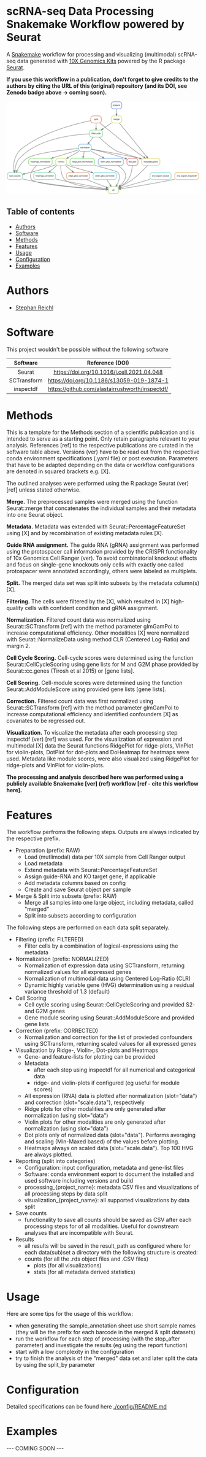 # scRNA-seq Data Processing Snakemake Workflow powered by Seurat

A [Snakemake](https://snakemake.readthedocs.io/en/stable/) workflow for processing and visualizing (multimodal) scRNA-seq data generated with [10X Genomics Kits](https://www.10xgenomics.com/) powered by the R package [Seurat](https://satijalab.org/seurat/index.html).

**If you use this workflow in a publication, don't forget to give credits to the authors by citing the URL of this (original) repository (and its DOI, see Zenodo badge above -> coming soon).**

![Workflow Rulegraph](./workflow/dags/rulegraph.svg)

Table of contents
----------------
  * [Authors](#authors)
  * [Software](#software)
  * [Methods](#methods)
  * [Features](#features)
  * [Usage](#usage)
  * [Configuration](#configuration)
  * [Examples](#examples)

# Authors
- [Stephan Reichl](https://github.com/sreichl)


# Software
This project wouldn't be possible without the following software

| Software       | Reference (DOI)                                   |
| :------------: | :-----------------------------------------------: |
| Seurat         | https://doi.org/10.1016/j.cell.2021.04.048        |
| SCTransform    | https://doi.org/10.1186/s13059-019-1874-1         |
| inspectdf      | https://github.com/alastairrushworth/inspectdf/   |

# Methods
This is a template for the Methods section of a scientific publication and is intended to serve as a starting point. Only retain paragraphs relevant to your analysis. References [ref] to the respective publications are curated in the software table above. Versions (ver) have to be read out from the respective conda environment specifications (.yaml file) or post execution. Parameters that have to be adapted depending on the data or workflow configurations are denoted in squared brackets e.g. [X].

The outlined analyses were performed using the R package Seurat (ver) [ref] unless stated otherwise.

**Merge.** The preprocessed samples were merged using the function Seurat::merge that concatenates the individual samples and their metadata into one Seurat object.

**Metadata.** Metadata was extended with Seurat::PercentageFeatureSet using [X] and by recombination of existing metadata rules [X].

**Guide RNA assignment.** The guide RNA (gRNA) assignment was performed using the protospacer call information provided by the CRISPR functionality of 10x Genomics Cell Ranger (ver). To avoid combinatorial knockout effects and focus on single-gene knockouts only cells with exactly one called protospacer were annotated accordingly, others were labeled as multiplets. 

**Split.** The merged data set was split into subsets by the metadata column(s) [X].

**Filtering.** The cells were filtered by the [X], which resulted in [X] high-quality cells with confident condition and gRNA assignment.

**Normalization.** Filtered count data was normalized using Seurat::SCTransform [ref] with the method parameter glmGamPoi to increase computational efficiency. Other modalities [X] were normalized with Seurat::NormalizeData using method CLR  (Centered Log-Ratio) and margin 2.

**Cell Cycle Scoring.** Cell-cycle scores were determined using the function Seurat::CellCycleScoring using gene lists for M and G2M phase provided by Seurat::cc.genes (Tirosh et al 2015) or [gene lists].

**Cell Scoring.** Cell-module scores were determined using the function Seurat::AddModuleScore using provided gene lists [gene lists].

**Correction.** Filtered count data was first normalized using Seurat::SCTransform [ref] with the method parameter glmGamPoi to increase computational efficiency and identified confounders [X] as covariates to be regressed out.

**Visualization.** To visualize the metadata after each processing step inspectdf (ver) [ref] was used. For the visualization of expression and multimodal [X] data the Seurat functions RidgePlot for ridge-plots, VlnPlot for violin-plots, DotPlot for dot-plots and DoHeatmap for heatmaps were used. Metadata like module scores, were also visualized using RidgePlot for ridge-plots and VlnPlot for violin-plots.

**The processing and analysis described here was performed using a publicly available Snakemake [ver] (ref) workflow [ref - cite this workflow here].**

# Features
The workflow perfroms the following steps. Outputs are always indicated by the respective prefix.
- Preparation (prefix: RAW)
  - Load (mutlimodal) data per 10X sample from Cell Ranger output
  - Load metadata
  - Extend metadata with Seurat::PercentageFeatureSet
  - Assign guide-RNA and KO target gene, if applicable
  - Add metadata columns based on config
  - Create and save Seurat object per sample
- Merge & Split into subsets (prefix: RAW)
  - Merge all samples into one large object, including metadata, called "merged"
  - Split into subsets according to configuration

The following steps are performed on each data split separately.

- Filtering (prefix: FILTERED)
  - Filter cells by a combination of logical-expressions using the metadata
- Normalization (prefix: NORMALIZED)
  - Normalization of expression data using SCTransform, returning normalized values for all expressed genes
  - Normalization of multimodal data using Centered Log-Ratio (CLR)
  - Dynamic highly variable gene (HVG) determination using a residual variance threshold of 1.3 (default)
- Cell Scoring
  - Cell cycle scoring using Seurat::CellCycleScoring and provided S2- and G2M genes
  - Gene module scoring using Seurat::AddModuleScore and provided gene lists
- Correction (prefix: CORRECTED)
  - Normalization and correction for the list of provieded confounders using SCTransform, returning scaled values for all expressed genes
- Visualization by Ridge-, Violin-, Dot-plots and Heatmaps
  - Gene- and feature-lists for plotting can be provided
  - Metadata
    - after each step using inspectdf for all numerical and categorical data
    - ridge- and violin-plots if configured (eg useful for module scores)
  - All expression (RNA) data is plotted after normalization (slot="data") and correction (slot="scale.data"), respectively
  - Ridge plots for other modalities are only generated after normalization (using slot="data")
  - Violin plots for other modalities are only generated after normalization (using slot="data")
  - Dot plots only of normalized data (slot="data"). Performs averaging and scaling (Min-Maxed based) of the values before plotting.
  - Heatmaps always on scaled data (slot="scale.data"). Top 100 HVG are always plotted.
- Reporting (split into categories)
  - Configuration: input configuration, metadata and gene-list files
  - Software: conda environment export to document the installed and used software including versions and build
  - processing_{project_name}: metadata CSV files and visualizations of all processing steps by data split
  - visualization_{project_name}: all supported visualizations by data split
- Save counts
  - functionality to save all counts should be saved as CSV after each processing steps for of all modalities. Useful for downstream analyses that are incompatible with Seurat.
- Results
  - all results will be saved in the result_path as configured where for each data(sub)set a directory with the following structure is created:
  -  counts (for all the .rds object files and .CSV files)
     -  plots (for all visualizations)
     -  stats (for all metadata derived statistics)

# Usage
Here are some tips for the usage of this workflow:
- when generating the sample_annotation sheet use short sample names (they will be the prefix for each barcode in the merged & split datasets)
- run the workflow for each step of processing (with the stop_after parameter) and investigate the results (eg using the report function)
- start with a low complexity in the configuration
- try to finish the analysis of the "merged" data set and later split the data by using the split_by parameter

# Configuration
Detailed specifications can be found here [./config/README.md](./config/README.md)

# Examples
--- COMING SOON ---
